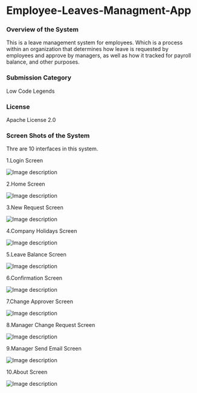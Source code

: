 # Employee-Leaves-Managment-App

<h3>Overview of the System</h3>

<p>This is a leave management system for employees. Which is a process within an organization that determines how leave is requested by employees and approve by managers, as well as how it tracked for payroll balance, and other purposes.</p>

<h3>Submission Category</h3>

Low Code Legends


<h3>License</h3>

Apache License 2.0

<h3>Screen Shots of the System</h3>

Thre are 10 interfaces in this system.

1.Login Screen

![Image description](https://dev-to-uploads.s3.amazonaws.com/uploads/articles/vwotsjgmxhj526oay8mk.PNG)

2.Home Screen


![Image description](https://dev-to-uploads.s3.amazonaws.com/uploads/articles/bvqsii93mtsqhog2nedj.PNG)

3.New Request Screen


![Image description](https://dev-to-uploads.s3.amazonaws.com/uploads/articles/nr9mw9sknxk1thjgbas7.PNG)

4.Company Holidays Screen


![Image description](https://dev-to-uploads.s3.amazonaws.com/uploads/articles/qqzadu82ew06xxqvzckl.PNG)

5.Leave Balance Screen


![Image description](https://dev-to-uploads.s3.amazonaws.com/uploads/articles/cldkvo428k33i6gyarik.PNG)

6.Confirmation Screen


![Image description](https://dev-to-uploads.s3.amazonaws.com/uploads/articles/04zi9bbehue589w9wd1f.PNG)

7.Change Approver Screen


![Image description](https://dev-to-uploads.s3.amazonaws.com/uploads/articles/wd1wd5wu4nlti7twxzky.PNG)

8.Manager Change Request Screen


![Image description](https://dev-to-uploads.s3.amazonaws.com/uploads/articles/yok94qzr4u1e0mo3g5rd.PNG)

9.Manager Send Email Screen


![Image description](https://dev-to-uploads.s3.amazonaws.com/uploads/articles/bua99mwuhv6gt6ad84pr.PNG)

10.About Screen


![Image description](https://dev-to-uploads.s3.amazonaws.com/uploads/articles/dwvkt2idnxl439kj3alc.PNG)

